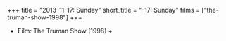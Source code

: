 +++
title = "2013-11-17: Sunday"
short_title = "-17: Sunday"
films = ["the-truman-show-1998"]
+++


* Film: The Truman Show (1998) +
